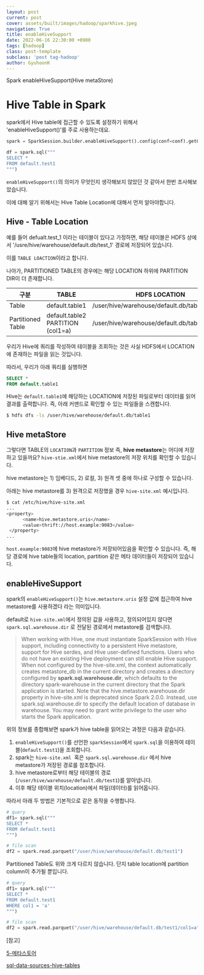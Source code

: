 ```yaml
---
layout: post
current: post
cover: assets/built/images/hadoop/sparkhive.jpeg
navigation: True
title: enableHiveSupport
date: 2022-06-16 22:30:00 +0900
tags: [hadoop]
class: post-template
subclass: 'post tag-hadoop'
author: GyuhoonK
---
```


Spark enableHiveSupport(Hive metaStore)

# Hive Table in Spark

spark에서 Hive table에 접근할 수 있도록 설정하기 위해서 'enableHiveSupport()'를 주로 사용하는데요. 

```python
spark = SparkSession.builder.enableHiveSupport().config(conf=conf).getOrCreate()

df = spark.sql("""
SELECT *
FROM default.test1
""")
```

`enableHiveSupport()`의 의미가 무엇인지 생각해보지 않았던 것 같아서 한번 조사해보았습니다.

이에 대해 알기 위해서는 Hive Table Location에 대해서 먼저 알아야합니다.

## Hive - Table Location

예를 들어 defualt.test_1 이라는 테이블이 있다고 가정하면, 해당 테이블은 HDFS 상에서 '/usre/hive/warehouse/default.db/test_1' 경로에 저장되어 있습니다.

이를 `TABLE LOACTION`이라고 합니다.

나아가, PARTITIONED TABLE의 경우에는 해당 LOCATION 하위에 PARTITION DIR이 더 존재합니다.

| 구분              | TABLE                             | HDFS LOCATION                                 |
| ----------------- | --------------------------------- | --------------------------------------------- |
| Table             | default.table1                    | /user/hive/warehouse/default.db/table1        |
| Partitioned Table | default.table2 PARTITION (col1=a) | /user/hive/warehouse/default.db/table2/col1=a |

우리가 Hive에 쿼리를 작성하여 테이블을 조회하는 것은 사실 HDFS에서 LOCATION에 존재하는 파일을 읽는 것입니다.

따라서, 우리가 아래 쿼리를 실행하면

```sql
SELECT *
FROM default.table1
```


Hive는 `default.table1`에 해당하는 LOCATION에 저장된 파일로부터 데이터를 읽어 결과를 출력합니다. 즉, 아래 커맨드로 확인할 수 있는 파일들을 스캔합니다.

```bash
$ hdfs dfs -ls /user/hive/warehouse/default.db/table1
```

## Hive metaStore

그렇다면 TABLE의 `LOCATION`과 `PARTITION` 정보 즉, **hive metastore**는 어디에 저장하고 있을까요? `hive-stie.xml`에서 hive metastore의 저장 위치를 확인할 수 있습니다.

hive metastore는 1) 임베디드, 2) 로컬, 3) 원격 셋 중에 하나로 구성할 수 있습니다.

아래는 hive metastore를 3) 원격으로 저장했을 경우 `hive-site.xml` 예시입니다.

```bash
$ cat /etc/hive/hive-site.xml
...
<property>
      <name>hive.metastore.uris</name>
      <value>thrift://host.example:9083</value>
 </property> 
...
```

`host.example:9083`에 hive metastore가 저장되어있음을 확인할 수 있습니다. 즉, 해당 경로에 hive table들의 location, partition 같은 메타 데이터들이 저장되어 있습니다. 

## enableHiveSupport

spark의 `enableHiveSupport()`는 `hive.metastore.uris` 설정 값에 접근하여 hive metastore를 사용하겠다 라는 의미입니다.

default로 `hive-site.xml`에서 정의된 값을 사용하고, 정의되어있지 않다면  `spark.sql.warehouse.dir` 로 전달된 경로에서 metastore를 검색합니다. 

> When working with Hive, one must instantiate SparkSession with Hive support, including connectivity to a persistent Hive metastore, support for Hive serdes, and Hive user-defined functions. Users who do not have an existing Hive deployment can still enable Hive support. When not configured by the hive-site.xml, the context automatically creates metastore_db in the current directory and creates a directory configured by **spark.sql.warehouse.dir**, which defaults to the directory spark-warehouse in the current directory that the Spark application is started. Note that the hive.metastore.warehouse.dir property in hive-site.xml is deprecated since Spark 2.0.0. Instead, use spark.sql.warehouse.dir to specify the default location of database in warehouse. You may need to grant write privilege to the user who starts the Spark application.

위의 정보를 종합해보면 spark가 hive table을 읽어오는 과정은 다음과 같습니다.

1.  `enableHiveSupport()`를 선언한 `sparkSession`에서 `spark.sql`을 이용하여 테이블(`default.test1`)을 조회합니다.
2. spark는 `hive-site.xml`  혹은 `spark.sql.warehouse.dir` 에서 hive metastore가 저장된 경로를 참조합니다.
3. hive metastore로부터 해당 테이블의 경로(`/user/hive/warehouse/default.db/test1`)를 알아냅니다. 
4. 이후 해당 테이블 위치(location)에서 파일(데이터)를 읽어옵니다.

따라서 아래 두 방법은 기본적으로 같은 동작을 수행합니다.

```python
# query
df1= spark.sql("""
SELECT *
FROM default.test1
""")

# file scan
df2 = spark.read.parquet("/user/hive/warehouse/default.db/test1")
```

Partitioned Table도 위와 크게 다르지 않습니다. 단지 table location에 partition column이 추가될 뿐입니다.

```python
# query
df1= spark.sql("""
SELECT *
FROM default.test1
WHERE col1 = 'a'
""")

# file scan
df2 = spark.read.parquet("/user/hive/warehouse/default.db/test1/col1=a")
```



[참고]

[5-메타스토어](https://wikidocs.net/28353)

[sql-data-sources-hive-tables](https://spark.apache.org/docs/latest/sql-data-sources-hive-tables.html)
